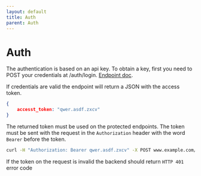 ```yaml
---
layout: default
title: Auth
parent: Auth 
---
```


# Auth

The authentication is based on an api key. To obtain a key, first you need to POST
your credentials at /auth/login. [Endpoint doc](API/auth.html).

If credentials are valid the endpoint will return a JSON with the access token.
```json
{
    accesst_token: "qwer.asdf.zxcv"
}
```

The returned token must be used on the protected endpoints. The token must be sent
with the request in the `Authorization` header with the word `Bearer` before the token.
```bash
curl -H "Authorization: Bearer qwer.asdf.zxcv" -X POST www.example.com/api/endpoint
```

If the token on the request is invalid the backend should return `HTTP 401` error code 